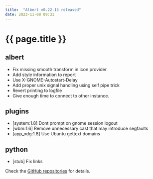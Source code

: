 ```yaml
---
title:  "Albert v0.22.15 released"
date: 2023-11-08 09:31
---
```


# {{ page.title }}

## albert

* Fix missing smooth transform in icon provider
* Add style information to report
* Use X-GNOME-Autostart-Delay
* Add proper unix signal handling using self pipe trick
* Revert printing to logfile
* Give enough time to connect to other instance.

## plugins

* [system:1.8] Dont prompt on gnome session logout
* [wbm:1.6] Remove unnecessary cast that may introduce segfaults
* [app_xdg:1.8] Use Ubuntu gettext domains

## python

* [stub] Fix links

Check the [GitHub repositories](https://github.com/albertlauncher/albert/commits/v0.22.15) for details.
